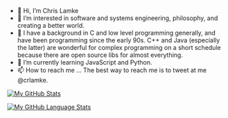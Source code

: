 - 👋 Hi, I’m Chris Lamke
- 👀 I’m interested in software and systems engineering, philosophy, and creating a better world. 
- 👀 I have a background in C and low level programming generally, and have been programming since the early 90s. C++ and Java (especially the latter) are wonderful for complex programming on a short schedule because there are open source libs for almost everything.
- 🌱 I’m currently learning JavaScript and Python.
- 📫 How to reach me ... The best way to reach me is to tweet at me @crlamke. 

[![My GitHub Stats](https://github-readme-stats.vercel.app/api/?username=crlamke&count_private=true&theme=tokyonight&showicons=true)]()

[![My GitHub Language Stats](https://github-readme-stats.vercel.app/api/top-langs/?username=crlamke&langs_count=5&theme=tokyonight)]()


<!---
crlamke/crlamke is a ✨ special ✨ repository because its `README.md` (this file) appears on your GitHub profile.
You can click the Preview link to take a look at your changes.
--->

